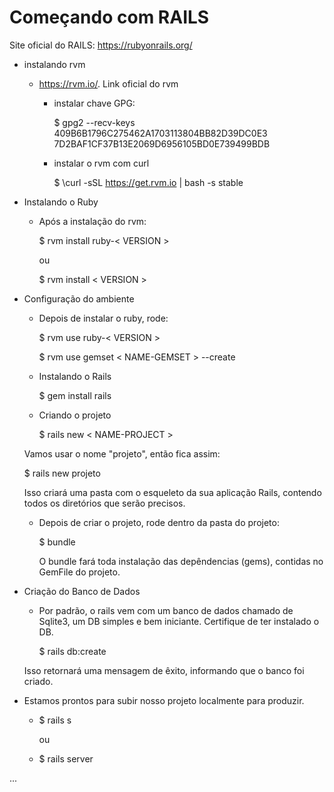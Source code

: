 # Começando com RAILS

Site oficial do RAILS: https://rubyonrails.org/

* instalando rvm 
  - https://rvm.io/. Link oficial do rvm
    - instalar chave GPG:
      
      $ gpg2 --recv-keys 409B6B1796C275462A1703113804BB82D39DC0E3 7D2BAF1CF37B13E2069D6956105BD0E739499BDB
      
    - instalar o rvm com curl 
      
      $ \curl -sSL https://get.rvm.io | bash -s stable


* Instalando o Ruby 
  - Após a instalação do rvm:
    
    $ rvm install ruby-< VERSION >
    
    ou 
    
    $ rvm install < VERSION >
  

* Configuração do ambiente 
  - Depois de instalar o ruby, rode:
  
    $ rvm use ruby-< VERSION > 
    
    $ rvm use gemset < NAME-GEMSET > --create
    
  - Instalando o Rails
  
    $ gem install rails 
    
  - Criando o projeto 
    
    $ rails new < NAME-PROJECT >
    
  Vamos usar o nome "projeto", então fica assim:
    
    $ rails new projeto   
    
  Isso criará uma pasta com o esqueleto da sua aplicação Rails, contendo todos os diretórios que serão precisos.
  
  - Depois de criar o projeto, rode dentro da pasta do projeto:
    
    $ bundle 
    
    O bundle fará toda instalação das depêndencias (gems), contidas no GemFile do projeto.

* Criação do Banco de Dados
  - Por padrão, o rails vem com um banco de dados chamado de Sqlite3, um DB simples e bem iniciante. Certifique de ter instalado o DB.
    
    $ rails db:create 
    
  Isso retornará uma mensagem de êxito, informando que o banco foi criado.


* Estamos prontos para subir nosso projeto localmente para produzir.
  - $ rails s 
    
    ou 
    
  -  $ rails server

 ...
